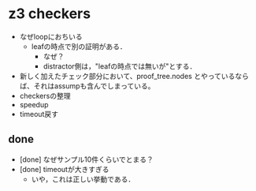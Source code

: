 # z3 checkers
* なぜloopにおちいる
    - leafの時点で別の証明がある．
        - なぜ？
        - distractor側は，"leafの時点では無いが"とする．
* 新しく加えたチェック部分において、proof_tree.nodes とやっているならば、それはassumpも含んでしまっている。
* checkersの整理
* speedup
* timeout戻す

## done
* [done] なぜサンプル10件くらいでとまる？
* [done] timeoutが大きすぎる
    - いや，これは正しい挙動である．

